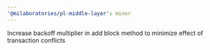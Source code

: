 ```yaml
---
'@milaboratories/pl-middle-layer': minor
---
```


Increase backoff multiplier in add block method to minimize effect of transaction conflicts
